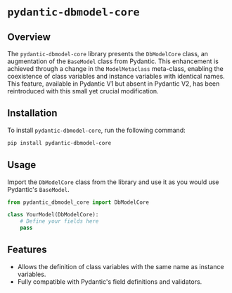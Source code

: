 # `pydantic-dbmodel-core`

## Overview

The `pydantic-dbmodel-core` library presents the `DbModelCore` class, an augmentation of the `BaseModel` class from Pydantic. This enhancement is achieved through a change in the `ModelMetaclass` meta-class, enabling the coexistence of class variables and instance variables with identical names. This feature, available in Pydantic V1 but absent in Pydantic V2, has been reintroduced with this small yet crucial modification.

## Installation

To install `pydantic-dbmodel-core`, run the following command:

```bash
pip install pydantic-dbmodel-core
```

## Usage

Import the `DbModelCore` class from the library and use it as you would use Pydantic's `BaseModel`.

```python
from pydantic_dbmodel_core import DbModelCore

class YourModel(DbModelCore):
    # Define your fields here
    pass
```

## Features

- Allows the definition of class variables with the same name as instance variables.
- Fully compatible with Pydantic's field definitions and validators.